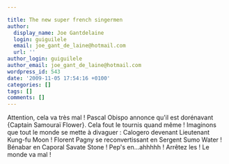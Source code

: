 ```yaml
---

title: The new super french singermen
author:
  display_name: Joe Gantdelaine
  login: guiguilele
  email: joe_gant_de_laine@hotmail.com
  url: ''
author_login: guiguilele
author_email: joe_gant_de_laine@hotmail.com
wordpress_id: 543
date: '2009-11-05 17:54:16 +0100'
categories: []
tags: []
comments: []
---
```

Attention, cela va très mal ! Pascal Obispo annonce qu'il est dorénavant {Captain Samouraï Flower}. Cela fout le tournis quand même ! Imaginons que tout le monde se mette à divaguer : Calogero devenant Lieutenant Kung-fu Moon ! Florent Pagny se reconvertissant en Sergent Sumo Water ! Bénabar en Caporal Savate Stone ! Pep's en...ahhhhh ! Arrêtez les ! Le monde va mal !
